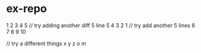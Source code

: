 # ex-repo
1
2
3
4
5
// try adding another diff 5 line
5
4
3
2
1
// try add another 5 lines
6
7
8
9
10





// try a different things
x
y
z
o
m
